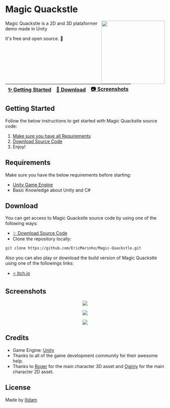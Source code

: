 # Magic Quackstle

<img align="right" src="https://img.itch.zone/aW1nLzEyMzEzNjM2LnBuZw==/315x250%23c/YhQoh8.png" width= 200/>

Magic Quackstle is a 2D and 3D plataformer demo made in Unity

It's free and open source. :clap:

| [:sparkles: Getting Started](#getting-started) | [:rocket: Download](#download) | [:camera: Screenshots](#screenshots) |
| --------------- | -------- |  -------- |

## Getting Started

Follow the below instructions to get started with Magic Quackstle source code:

1. [Make sure you have all Requirements](#requirements)
2. [Download Source Code](#download)
3. Enjoy!

## Requirements

Make sure you have the below requirements before starting:

- [Unity Game Engine](https://unity3d.com)
- Basic Knowledge about Unity and C#

## Download

You can get access to Magic Quackstle source code by using one of the following ways:

- [:sparkles: Download Source Code](https://github.com/EricMarinho/Magic-Quackstle/archive/master.zip)
- Clone the repository locally:

```bash
git clone https://github.com/EricMarinho/Magic-Quackstle.git
```

Also you can also play or download the build version of Magic Quackstle using one of the followings links:

- [:star: Itch.io](https://ilidam.itch.io/magic-quackstle)

## Screenshots

<p align="center">
  <img src="https://img.itch.zone/aW1hZ2UvMjA5MzA5Mi8xMjg1MzQyNi5wbmc=/original/lCfqBb.png"/>
</p>

<p align="center">
  <img src="https://img.itch.zone/aW1hZ2UvMjA5MzA5Mi8xMjg1MzQyNy5wbmc=/original/9v1JD0.png"/>
</p>

<p align="center">
  <img src="https://img.itch.zone/aW1hZ2UvMjA5MzA5Mi8xMjg1MzQyOS5wbmc=/original/OYzO1X.png"/>
</p>

## Credits

- Game Engine: [Unity](https://unity3d.com/)
- Thanks to all of the game development community for their awesome help.
- Thanks to [Roger](https://www.linkedin.com/in/roger-albuquerque/) for the main character 3D asset and [Oginiy](https://www.instagram.com/_oginy/) for the main character 2D asset.

## License

Made by [Ilidam](https://github.com/EricMarinho)
